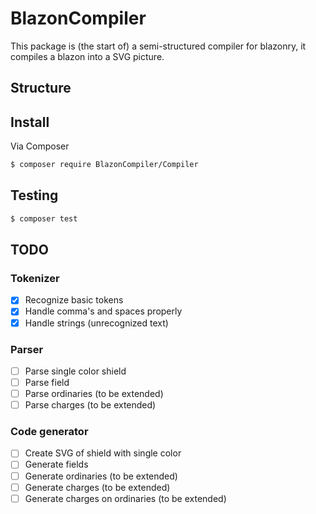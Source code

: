 # BlazonCompiler

This package is (the start of) a semi-structured compiler for blazonry, it compiles a blazon into a SVG picture.

## Structure



## Install

Via Composer

``` bash
$ composer require BlazonCompiler/Compiler
```


## Testing

``` bash
$ composer test
```

## TODO
### Tokenizer
- [x] Recognize basic tokens
- [x] Handle comma's and spaces properly
- [x] Handle strings (unrecognized text)

### Parser
- [ ] Parse single color shield
- [ ] Parse field
- [ ] Parse ordinaries (to be extended)
- [ ] Parse charges (to be extended)

### Code generator
- [ ] Create SVG of shield with single color
- [ ] Generate fields
- [ ] Generate ordinaries (to be extended)
- [ ] Generate charges (to be extended)
- [ ] Generate charges on ordinaries (to be extended)
